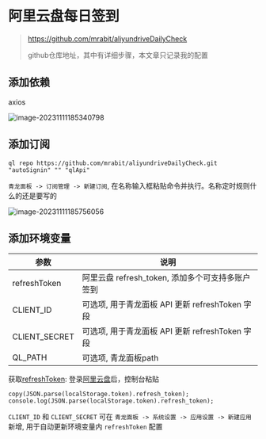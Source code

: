 # 阿里云盘每日签到

> https://github.com/mrabit/aliyundriveDailyCheck
>
> github仓库地址，其中有详细步骤，本文章只记录我的配置

## 添加依赖

axios

![image-20231111185340798](https://chunhui-a.oss-cn-nanjing.aliyuncs.com/typora/img/image-20231111185340798.png)

## 添加订阅

```
ql repo https://github.com/mrabit/aliyundriveDailyCheck.git "autoSignin" "" "qlApi"
```

`青龙面板 -> 订阅管理 -> 新建订阅`, 在名称输入框粘贴命令并执行。名称定时规则什么的还是要写的

![image-20231111185756056](https://chunhui-a.oss-cn-nanjing.aliyuncs.com/typora/img/image-20231111185756056.png)

## 添加环境变量

| 参数          | 说明                                             |
| ------------- | ------------------------------------------------ |
| refreshToken  | 阿里云盘 refresh_token, 添加多个可支持多账户签到 |
| CLIENT_ID     | 可选项, 用于青龙面板 API 更新 refreshToken 字段  |
| CLIENT_SECRET | 可选项, 用于青龙面板 API 更新 refreshToken 字段  |
| QL_PATH       | 可选项, 青龙面板path                             |

获取[refreshToken](https://github.com/mrabit/aliyundriveDailyCheck#%E7%AC%AC%E4%B8%80%E6%AD%A5%E8%8E%B7%E5%8F%96-refresh_token-%E5%B9%B6%E5%A4%8D%E5%88%B6): 登录[阿里云盘](https://www.aliyundrive.com/drive/)后，控制台粘贴

```
copy(JSON.parse(localStorage.token).refresh_token); console.log(JSON.parse(localStorage.token).refresh_token);
```

`CLIENT_ID` 和 `CLIENT_SECRET` 可在 `青龙面板 -> 系统设置 -> 应用设置 -> 新建应用` 新增, 用于自动更新环境变量内 `refreshToken` 配置